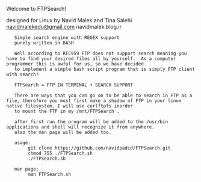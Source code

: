 


Welcome to FTPSearch!

designed for Linux by Navid Malek and Tina Salehi
navidmalekedu@gmail.com
navidmalek.blog.ir


	
       Simple search engine with REGEX support
       purely written in BASH

       Well according to RFC959 FTP does not support search meaning you have to find your desired files all by yourself.  As a computer programmer this is awful for us, so we have decided
       to implement a simple bash script program that is simply FTP client with search!

       FTPSearch = FTP IN TERMINAL + SEARCH SUPPORT

       There are ways that you can go on to be able to search in FTP as a file, therefore you must first make a shadow of FTP in your linux native filesystem. I will use curlftpfs inorder
       to mount the FTP in my /mnt/FTPSearch .
	
       after first run the program will be added to the /usr/bin applications and shell will recognize it from anywhere.
       also the man page will be added too.

       usage:
            git clone https://github.com/navidpadid/FTPSearch.git
            chmod 755 ./FTPSearch.sh
            ./FTPSearch.sh

       man page:
            man FTPSearch.sh
